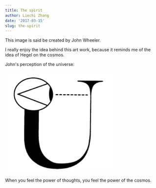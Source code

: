 ```yaml
---
title: The spirit
author: Liechi Zhang
date: '2017-03-15'
slug: the-spirit
---
```


This image is said be created by John Wheeler.

I really enjoy the idea behind this art work, because it reminds me of the idea of Hegel on the cosmos.

John's perception of the universe:

![OK](/images/universlookingbackatitself.png)


When you feel the power of thoughts, you feel the power of the cosmos.

